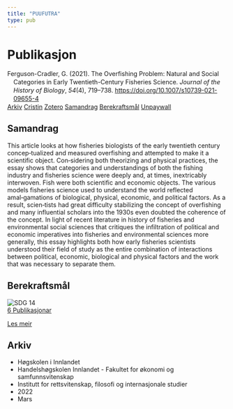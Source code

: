 ```yaml
---
title: "PUUFUTRA"
type: pub
---
```

<h1>Publikasjon</h1>
<article id="csl-bib-container-PUUFUTRA" class="csl-bib-container">
  <div class="csl-bib-body" style="line-height: 1.35; padding-left: 1em; text-indent:-1em;">
  <div class="csl-entry">Ferguson-Cradler, G. (2021). The Overfishing Problem: Natural and Social Categories in Early Twentieth-Century Fisheries Science. <i>Journal of the History of Biology</i>, <i>54</i>(4), 719&#x2013;738. <a href="https://doi.org/10.1007/s10739-021-09655-4">https://doi.org/10.1007/s10739-021-09655-4</a></div>
</div>
  <div class="csl-bib-buttons">
    <a href="#taxonomy-article-PUUFUTRA" class="csl-bib-button">Arkiv</a>
    <a href="https://app.cristin.no/results/show.jsf?id=2007300" alt="Cristin URL" class="csl-bib-button">Cristin</a>
    <a href="http://zotero.org/groups/5402882/items/PUUFUTRA" alt="Zotero URL" class="csl-bib-button">Zotero</a>
    <a href="#abstract-article-PUUFUTRA" class="csl-bib-button">Samandrag</a>
    <a href="#sdg-article-PUUFUTRA" class="csl-bib-button">Berekraftsmål</a>
    <a href="https://link.springer.com/content/pdf/10.1007/s10739-021-09655-4.pdf" class="csl-bib-button">Unpaywall</a>
  </div>
  <div id="csl-bib-meta-container-PUUFUTRA"></div>
</article>
<div id="csl-bib-meta-PUUFUTRA" class="csl-bib-meta">
  <article id="abstract-article-PUUFUTRA" class="abstract-article">
    <h1>Samandrag</h1>
    This article looks at how fisheries biologists of the early twentieth century concep‑tualized and measured overfishing and attempted to make it a scientific object. Con‑sidering both theorizing and physical practices, the essay shows that categories and understandings of both the fishing industry and fisheries science were deeply and, at times, inextricably interwoven. Fish were both scientific and economic objects. The various models fisheries science used to understand the world reflected amal‑gamations of biological, physical, economic, and political factors. As a result, scien‑tists had great difficulty stabilizing the concept of overfishing and many influential scholars into the 1930s even doubted the coherence of the concept. In light of recent literature in history of fisheries and environmental social sciences that critiques the infiltration of political and economic imperatives into fisheries and environmental sciences more generally, this essay highlights both how early fisheries scientists understood their field of study as the entire combination of interactions between political, economic, biological and physical factors and the work that was necessary to separate them.
  </article>
  <article id="sdg-article-PUUFUTRA" class="sdg-article">
    <h1>Berekraftsmål</h1>
    <div class="sdg-container"><div id="sdg14" class="sdg"> <img src="{{< params subfolder >}}images/sdg/sdg14_no.png" class="image" alt="SDG 14"> <div class="sdg-overlay"> <a href="{{< params subfolder >}}no/archive/?sdg=14#archive" class="sdg-publication-count"><span>6</span> Publikasjonar</a> <p><a href="NA" class="sdg-read-more">Les meir</a></p> </div> </div></div>
  </article>
  <article id="taxonomy-article-PUUFUTRA" class="taxonomy-article">
    <h1>Arkiv</h1>
    <ul>
      <li>Høgskolen i Innlandet</li>
      <li>Handelshøgskolen Innlandet - Fakultet for økonomi og samfunnsvitenskap</li>
      <li>Institutt for rettsvitenskap, filosofi og internasjonale studier</li>
      <li>2022</li>
      <li>Mars</li>
    </ul>
  </article>
</div>
